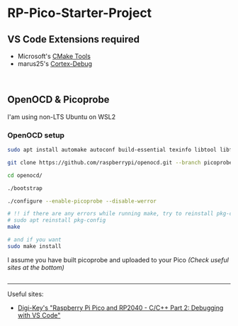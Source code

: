 # RP-Pico-Starter-Project

## VS Code Extensions required

- Microsoft's [CMake Tools](https://marketplace.visualstudio.com/items?itemName=ms-vscode.cmake-tools)
- marus25's [Cortex-Debug](https://marketplace.visualstudio.com/items?itemName=marus25.cortex-debug)

&nbsp;

## OpenOCD & Picoprobe

I'am using non-LTS Ubuntu on WSL2

### OpenOCD setup

```sh
sudo apt install automake autoconf build-essential texinfo libtool libftdi-dev libusb-1.0-0-dev

git clone https://github.com/raspberrypi/openocd.git --branch picoprobe --depth=1 --no-single-branch

cd openocd/

./bootstrap

./configure --enable-picoprobe --disable-werror

# !! if there are any errors while running make, try to reinstall pkg-config
# sudo apt reinstall pkg-config
make

# and if you want
sudo make install
```

I assume you have built picoprobe and uploaded to your Pico _(Check useful sites at the bottom)_

```sh
```

-----
Useful sites:

- [Digi-Key's "Raspberry Pi Pico and RP2040 - C/C++ Part 2: Debugging with VS Code"](https://www.digikey.be/en/maker/projects/raspberry-pi-pico-and-rp2040-cc-part-2-debugging-with-vs-code/470abc7efb07432b82c95f6f67f184c0)
